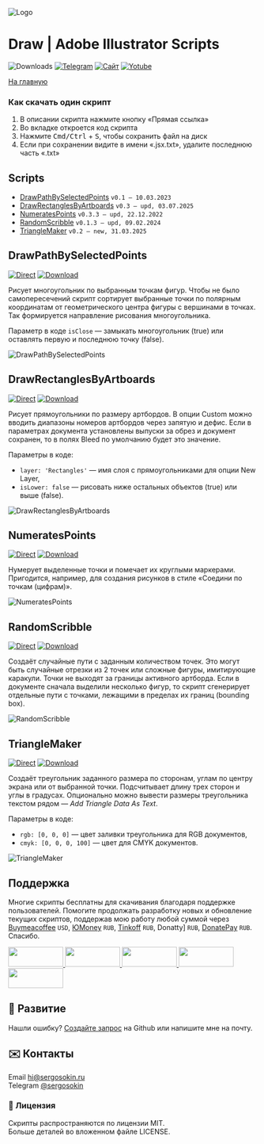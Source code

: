 ![Logo](https://i.ibb.co/mF018gV/emblem.png)

# Draw | Adobe Illustrator Scripts

![Downloads](https://img.shields.io/badge/Скачивания-120k-27CF7D.svg) [![Telegram](https://img.shields.io/badge/Telegram--канал-%40aiscripts-0088CC.svg)](https://t.me/aiscripts) [![Сайт](https://img.shields.io/badge/Сайт-ais.sergosoikn.ru-FF7548.svg)](https://ais.sergosokin.ru) [![Yotube](https://img.shields.io/badge/Youtube-%40SergOsokinArt-FF0000.svg)](https://www.youtube.com/c/SergOsokinArt/videos)

[На главную](../README.ru.md)

### Как скачать один скрипт
1. В описании скрипта нажмите кнопку «Прямая ссылка»
2. Во вкладке откроется код скрипта
3. Нажмите <kbd>Cmd/Ctrl</kbd> + <kbd>S</kbd>, чтобы сохранить файл на диск
4. Если при сохранении видите в имени «.jsx.txt», удалите последнюю часть «.txt»

## Scripts
* [DrawPathBySelectedPoints](https://github.com/creold/illustrator-scripts/blob/master/md/Draw.ru.md#drawpathbyselectedpoints) `v0.1 — 10.03.2023`
* [DrawRectanglesByArtboards](https://github.com/creold/illustrator-scripts/blob/master/md/Draw.ru.md#drawrectanglesbyartboards) `v0.3 — upd, 03.07.2025`
* [NumeratesPoints](https://github.com/creold/illustrator-scripts/blob/master/md/Draw.ru.md#numeratespoints) `v0.3.3 — upd, 22.12.2022`
* [RandomScribble](https://github.com/creold/illustrator-scripts/blob/master/md/Draw.ru.md#randomscribble) `v0.1.3 — upd, 09.02.2024`
* [TriangleMaker](https://github.com/creold/illustrator-scripts/blob/master/md/Draw.ru.md#trianglemaker) `v0.2 — new, 31.03.2025`

## DrawPathBySelectedPoints
[![Direct](https://img.shields.io/badge/Прямая%20ссылка-DrawPathBySelectedPoints.jsx-FF6900.svg)](https://link.aiscripts.ru/drawbyselpts) [![Download](https://img.shields.io/badge/Скачать%20все-Zip--архив-0088CC.svg)](https://bit.ly/2M0j95N)

Рисует многоугольник по выбранным точкам фигур. Чтобы не было самопересечений скрипт сортирует выбранные точки по полярным координатам от геометрического центра фигуры с вершинами в точках. Так формируется направление рисования многоугольника.

Параметр в коде `isClose` — замыкать многоугольник (true) или оставлять первую и последнюю точку (false).

![DrawPathBySelectedPoints](https://i.ibb.co/3CqGhj7/Draw-Path-By-Selected-Points.gif)

## DrawRectanglesByArtboards
[![Direct](https://img.shields.io/badge/Прямая%20ссылка-DrawRectanglesByArtboards.jsx-FF6900.svg)](https://link.aiscripts.ru/drawrectbyab) [![Download](https://img.shields.io/badge/Скачать%20все-Zip--архив-0088CC.svg)](https://bit.ly/2M0j95N)

Рисует прямоугольники по размеру артбордов. В опции Custom можно вводить диапазоны номеров артбордов через запятую и дефис. Если в параметрах документа установлены выпуски за обрез и документ сохранен, то в полях Bleed по умолчанию будет это значение.

Параметры в коде:

* `layer: 'Rectangles'` — имя слоя с прямоугольниками для опции New Layer, 
* `isLower: false` — рисовать ниже остальных объектов (true) или выше (false).

![DrawRectanglesByArtboards](https://i.ibb.co/yQ2sfQk/Draw-Rectangles-By-Artboard.gif)

## NumeratesPoints
[![Direct](https://img.shields.io/badge/Прямая%20ссылка-NumeratesPoints.jsx-FF6900.svg)](https://link.aiscripts.ru/numpts) [![Download](https://img.shields.io/badge/Скачать%20все-Zip--архив-0088CC.svg)](https://bit.ly/2M0j95N)

Нумерует выделенные точки и помечает их круглыми маркерами. Пригодится, например, для создания рисунков в стиле «Соедини по точкам (цифрам)».

![NumeratesPoints](https://i.ibb.co/bdJ8tvV/Numerates-Points.gif)

## RandomScribble
[![Direct](https://img.shields.io/badge/Прямая%20ссылка-RandomScribble.jsx-FF6900.svg)](https://link.aiscripts.ru/randscrib) [![Download](https://img.shields.io/badge/Скачать%20все-Zip--архив-0088CC.svg)](https://bit.ly/2M0j95N)

Создаёт случайные пути с заданным количеством точек. Это могут быть случайные отрезки из 2 точек или сложные фигуры, имитирующие каракули. Точки не выходят за границы активного артборда. Если в документе сначала выделили несколько фигур, то скрипт сгенерирует отдельные пути с точками, лежащими в пределах их границ (bounding box).

![RandomScribble](https://i.ibb.co/b6FftPk/Random-Scribble.gif)

## TriangleMaker
[![Direct](https://img.shields.io/badge/Прямая%20ссылка-TriangleMaker.jsx-FF6900.svg)](https://link.aiscripts.ru/trimkr) [![Download](https://img.shields.io/badge/Скачать%20все-Zip--архив-0088CC.svg)](https://bit.ly/2M0j95N)

Создаёт треугольник заданного размера по сторонам, углам по центру экрана или от выбранной точки. Подсчитывает длину трех сторон и углы в градусах. Опционально можно вывести размеры треугольника текстом рядом — *Add Triangle Data As Text*.   

Параметры в коде:

* `rgb: [0, 0, 0]` — цвет заливки треугольника для RGB документов, 
* `cmyk: [0, 0, 0, 100]` — цвет для CMYK документов.

![TriangleMaker](https://i.ibb.co/ccx5RsW3/Triangle-Maker.jpg)

## Поддержка
Многие скрипты бесплатны для скачивания благодаря поддержке пользователей. Помогите продолжать разработку новых и обновление текущих скриптов, поддержав мою работу любой суммой через [Buymeacoffee] `USD`, [ЮMoney] `RUB`, [Tinkoff] `RUB`, Donatty] `RUB`, [DonatePay] `RUB`. Спасибо.   

[Buymeacoffee]: https://www.buymeacoffee.com/aiscripts
[ЮMoney]: https://yoomoney.ru/to/410011149615582
[Tinkoff]: https://www.tinkoff.ru/rm/osokin.sergey127/SN67U9405/
[Donatty]: https://donatty.com/sergosokin
[DonatePay]: https://new.donatepay.ru/@osokin

<a href="https://www.buymeacoffee.com/aiscripts">
  <img width="111" height="40" src="https://i.ibb.co/0ssTJQ1/bmc-badge.png">
</a>

<a href="https://www.tinkoff.ru/rm/osokin.sergey127/SN67U9405/">
  <img width="111" height="40" src="https://i.ibb.co/hRsbYnM/tinkoff-badge.png">
</a>

<a href="https://yoomoney.ru/to/410011149615582">
  <img width="111" height="40" src="https://i.ibb.co/wwrYWJ5/yoomoney-badge.png">
</a>

<a href="https://donatty.com/sergosokin">
  <img width="111" height="40" src="https://i.ibb.co/s61FGCn/donatty-badge.png">
</a>

<a href="https://new.donatepay.ru/@osokin">
  <img width="111" height="40" src="https://i.ibb.co/0KJ94ND/donatepay-badge.png">
</a>

## 🤝 Развитие

Нашли ошибку? [Создайте запрос](https://github.com/creold/illustrator-scripts/issues) на Github или напишите мне на почту.

## ✉️ Контакты
Email <hi@sergosokin.ru>  
Telegram [@sergosokin](https://t.me/sergosokin)

### 📝 Лицензия

Скрипты распространяются по лицензии MIT.   
Больше деталей во вложенном файле LICENSE.
